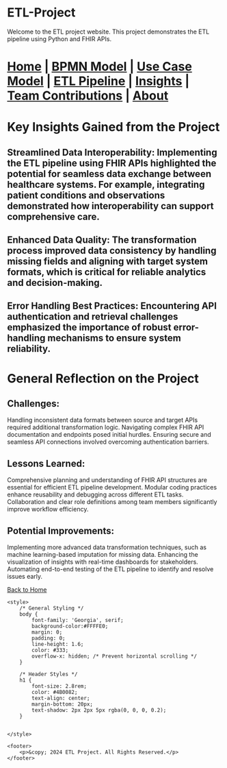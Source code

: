 # ETL-Project

Welcome to the ETL project website. This project demonstrates the ETL pipeline using Python and FHIR APIs.


[Home](index.md) | [BPMN Model](bpmn.md) | [Use Case Model](use_case.md) | [ETL Pipeline](etl_pipeline.md) | [Insights](insights.md) | [Team Contributions](team.md) | [About](about.md)
=======

# Key Insights Gained from the Project

## Streamlined Data Interoperability: Implementing the ETL pipeline using FHIR APIs highlighted the potential for seamless data exchange between healthcare systems. For example, integrating patient conditions and observations demonstrated how interoperability can support comprehensive care.

## Enhanced Data Quality: The transformation process improved data consistency by handling missing fields and aligning with target system formats, which is critical for reliable analytics and decision-making.

## Error Handling Best Practices: Encountering API authentication and retrieval challenges emphasized the importance of robust error-handling mechanisms to ensure system reliability.

# General Reflection on the Project

## Challenges:

Handling inconsistent data formats between source and target APIs required additional transformation logic.
Navigating complex FHIR API documentation and endpoints posed initial hurdles.
Ensuring secure and seamless API connections involved overcoming authentication barriers.

## Lessons Learned:

Comprehensive planning and understanding of FHIR API structures are essential for efficient ETL pipeline development.
Modular coding practices enhance reusability and debugging across different ETL tasks.
Collaboration and clear role definitions among team members significantly improve workflow efficiency.

## Potential Improvements:

Implementing more advanced data transformation techniques, such as machine learning-based imputation for missing data.
Enhancing the visualization of insights with real-time dashboards for stakeholders.
Automating end-to-end testing of the ETL pipeline to identify and resolve issues early.

[Back to Home](index.md)

<html lang="en">
<head>
    <meta charset="UTF-8">
    <meta name="viewport" content="width=device-width, initial-scale=1.0">
    <title>ETL Project Overview</title>

    <style>
        /* General Styling */
        body {
            font-family: 'Georgia', serif;
            background-color:#FFFFE0; 
            margin: 0;
            padding: 0;
            line-height: 1.6;
            color: #333;
            overflow-x: hidden; /* Prevent horizontal scrolling */
        }

        /* Header Styles */
        h1 {
            font-size: 2.8rem;
            color: #4B0082;
            text-align: center;
            margin-bottom: 20px;
            text-shadow: 2px 2px 5px rgba(0, 0, 0, 0.2);
        }


    </style>
</head>
<body>


    <footer>
        <p>&copy; 2024 ETL Project. All Rights Reserved.</p>
    </footer>

</body>
</html>


